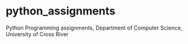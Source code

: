 # python_assignments
Python Programming assignments, Department of Computer Science, University of Cross River 
